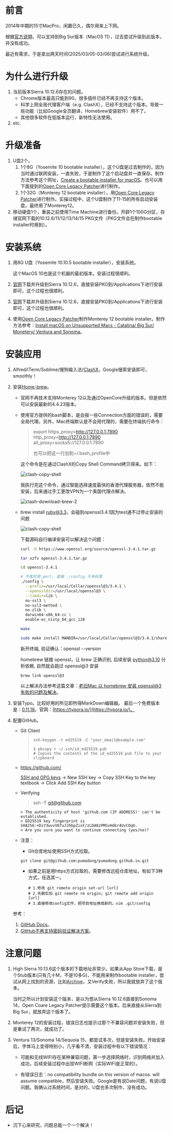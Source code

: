# 前言

2014年中期的15寸MacPro，闲置已久，偶尔用来上下网。

根据[官方说明](https://support.apple.com/zh-cn/111980)，可以支持到Big Sur版本（MacOS 11），过去尝试升级到此版本，并没有成功。

最近有需求，于是拿出两天时间(2025/03/05-03/06)尝试进行系统升级。

# 为什么进行升级

1. 当前版本Sierra 10.12.6存在的问题。
   - Chrome版本最高只能到90，很多插件已经不再支持这个版本。
   -  科学上网全局代理客户端（e.g. ClashX），已经不支持这个版本。导致一些功能（比如Google全页翻译，Homebrew安装软件）用不了。
   - 其他很多软件在低版本运行，新特性无法使用。
2. etc.

# 升级准备

1. U盘2个。
   1. 1个8G（Yosemite 10 bootable installer），这个U盘是过去制作的，因为当时通过联网安装，一直失败，于是制作了这个启动盘并一直保存。制作方法参考这个网址，[Create a bootable installer for macOS](https://support.apple.com/en-us/101578)。也可以用下面提到的[Open Core Legacy Patcher](https://dortania.github.io/OpenCore-Legacy-Patcher/)进行制作。
   2. 1个32G（Monterey 12 bootable installer），用[Open Core Legacy Patcher](https://dortania.github.io/OpenCore-Legacy-Patcher/)进行制作。实操过程中，这个U盘制作了11-15的所有启动安装盘，最终用了Monterey12。
2. 移动硬盘1个，重装之前使用Time Machine进行备份。开辟1个100G分区，存储官网下载的10.12.6/11/12/13/14/15 PKG文件（PKG文件会在制作bootable installer时用到）。

# 安装系统

1. 用8G U盘（Yosemite 10.10.5 bootable installer），安装系统。

   这个MacOS 10也是这个机器的最初版本。安装过程很顺利。

2. [官网](https://support.apple.com/en-us/102662)下载并升级到Sierra 10.12.6，直接安装PKG到/Applications下进行安装即可，这个过程也很顺利。

3. [官网](https://support.apple.com/en-us/102662)下载并升级到Sierra 10.12.6，直接安装PKG到/Applications下进行安装即可，这个过程也很顺利。

4. 使用[Open Core Legacy Patcher](https://dortania.github.io/OpenCore-Legacy-Patcher/)制作Monterey 12 bootable installer。制作方法参考：[Install macOS on Unsupported Macs - Catalina/ Big Sur/ Monetery/ Ventura and Sonoma](https://medium.com/future-drafted/install-macos-on-unsupported-macs-catalina-big-sur-monetery-ventura-and-sonoma-a9003cf5ad75)。

# 安装应用

1. Alfred/iTerm/Sublime/搜狗输入法/[ClashX](https://clashx.org/)，Google搜索安装即可，smoothly！

2. 安装[Home-brew](https://brew.sh/)。

   - 官网不再技术支持Monterey 12以及通过OpenCore升级的版本。但是依然可以安装最新的4.4.23版本。

   - 使用官方提供的bash脚本，是会报一些Connection方面的错误的，需要全局代理。另外，Mac终端默认是不会用代理的，需要在终端执行命令：

     > export https_proxy=http://127.0.0.1:7890 http_proxy=http://127.0.0.1:7890 all_proxy=socks5://127.0.0.1:7890
     >
     > 也可以把这一行加到~/.bash_profile中

     这个命令是在通过ClashX的Copy Shell Command拷贝得来。如下：

     ![clash-copy-shell](images/clash-copy-shell.png)

     我执行完这个命令，通过智能选择速度最快的香港代理服务器，依然不能安装，后来通过手工更改VPN为一个美国代理点解决。

     ![clash-download-brew-2](images/clash-download-brew-2.png)

   - brew install ruby@3.3，会碰到openssl3.4.1因为test通不过停止安装的问题

      ![clash-copy-shell](images/clash-download-brew-3.png)

      

      下载源码自行编译安装可以解决这个问题：

      ```bash
      curl -O https://www.openssl.org/source/openssl-3.4.1.tar.gz
      
      tar xzfv openssl-3.4.1.tar.gz
      
      cd openssl-3.4.1
      
      # 不喜欢用 perl, 直接 ./config 干净利落
      ./config \
        --prefix=/usr/local/Cellar/openssl@3/3.4.1 \
        --openssldir=/usr/local/openssl@3 \
        --libdir=lib \
        no-ssl3 \
        no-ssl3-method \
        no-zlib \
        darwin64-x86_64-cc \
        enable-ec_nistp_64_gcc_128
      
      make
      
      sudo make install MANDIR=/usr/local/Cellar/openssl@3/3.4.1/share/man MANSUFFIX=ssl
      ```

      新开终端, 验证确认：openssl --version

      homebrew 链接 openssl，让 brew 正确识别, 后续安装 python@3.10 分析依赖, 自然就会跳过 openssl@3 安装

      ```
      brew link openssl@3
      ```

      以上解决办法参考这篇文章：[老旧Mac 以 homebrew 安装 openssl@3 失败的问题及解决](https://www.zfkun.com/old-mac-openssl-install.html)。

3. 安装Typo。比较好用的所见即所得MarkDown编辑器。
   最后一个免费版本是：[0.11.18](https://zahui.fan/posts/64b52e0d/)。官网：[https://typora.io/](https://typora.io/)。

4. 配置GitHub。

   - Git Client

     > ```shell
     > ssh-keygen -t ed25519 -C "your_email@example.com"
     > ```
     > ```shell
     > $ pbcopy < ~/.ssh/id_ed25519.pub
     > # Copies the contents of the id_ed25519.pub file to your clipboard
     > ```

   - https://github.com/

     [SSH and GPG keys](https://github.com/settings/keys) -> New SSH key -> Copy SSH Key to the key textbook -> Click Add SSH Key button

   - Verifying

     > ssh -T git@github.com

     ```You may see a warning like this
     > The authenticity of host 'github.com (IP ADDRESS)' can't be established.
     > ED25519 key fingerprint is SHA256:+DiY3wvvV6TuJJhbpZisF/zLDA0zPMSvHdkr4UvCOqU.
     > Are you sure you want to continue connecting (yes/no)?
     ```

   - 注意：

     - Git仓库地址使用SSH方式拉取。
     ```shell
     git clone git@github.com:pumadong/pumadong.github.io.git
     ```
     - 如果之前是用https方式拉取的，需要修改远程仓库地址。有如下3种方式，任选其一。
     
       ```shell
       # 1.修改 git remote origin set-url [url]
       # 2.先删后加 git remote rm origin; git remote add origin [url]
       # 3.直接修改config文件，把项目地址换成新的。vim .git/config
       ```


   参考：

   1. [GitHub Docs](https://docs.github.com/en/authentication/connecting-to-github-with-ssh/generating-a-new-ssh-key-and-adding-it-to-the-ssh-agent)。
   2. [GitHub不再支持密码验证解决方案](https://cloud.tencent.com/developer/article/1861466)。

# 注意问题

1. High Sierra 10.13.6这个版本的下载地址非常少。如果从App Store下载，是个Stub版本(只有几十M，不是10多G)，不能用来制作bootable installer，尝试从网上找到的资源，比如[Archive](https://archive.org/details/macOS.High.Sierra.10.13.6)，又Verify失败，所以我就放弃了这个版本。

   当时之所以计划安装这个版本，是以为想从Sierra 10.12.6直接到Sonoma 14，Open Coare Legacy Patcher提示需要这个版本。后来直接从Sierra到Big Sur，就放弃这个版本了。

2. Monterey 12的安装过程，错误日志也提示过那个不兼容问题并安装失败，但是重试了两次，就成功了。

3. Ventura 13/Sonoma 14/Sequoia 15，都尝试多次，但是安装失败。开始安装后，字体马上变得特别小，几乎看不清，安装过程中有以下错误情况：

   - 可能和无线WIFI存在某种兼容问题，第一步选择网络时，识别网络并加入成功，后续安装过程中出现WIFI断网（实际WIFI是正常的）。

   - 有错误日志：no compatibility bundle on this version of macos. will assume compatible，然后安装失败。Google是有说Date问题，有说U盘问题。我确认过系统时间，是对的，U盘也多次制作，没有成功。

# 后记

- 沉下心来研究，问题总能一个一个解决！

